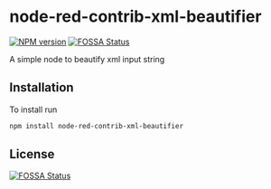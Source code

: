 # node-red-contrib-xml-beautifier

[![NPM version][npm-image]][npm-url]
[![FOSSA Status](https://app.fossa.io/api/projects/git%2Bgithub.com%2Fpesutak%2Fnode-red-contrib-xml-beautifier.svg?type=shield)](https://app.fossa.io/projects/git%2Bgithub.com%2Fpesutak%2Fnode-red-contrib-xml-beautifier?ref=badge_shield)


A simple node to beautify xml input string

## Installation

To install run

```bash
npm install node-red-contrib-xml-beautifier
```

[npm-url]: https://npmjs.org/package/node-red-contrib-xml-beautifier
[npm-image]: https://badge.fury.io/js/node-red-contrib-xml-beautifier.svg

## License
[![FOSSA Status](https://app.fossa.io/api/projects/git%2Bgithub.com%2Fpesutak%2Fnode-red-contrib-xml-beautifier.svg?type=large)](https://app.fossa.io/projects/git%2Bgithub.com%2Fpesutak%2Fnode-red-contrib-xml-beautifier?ref=badge_large)
